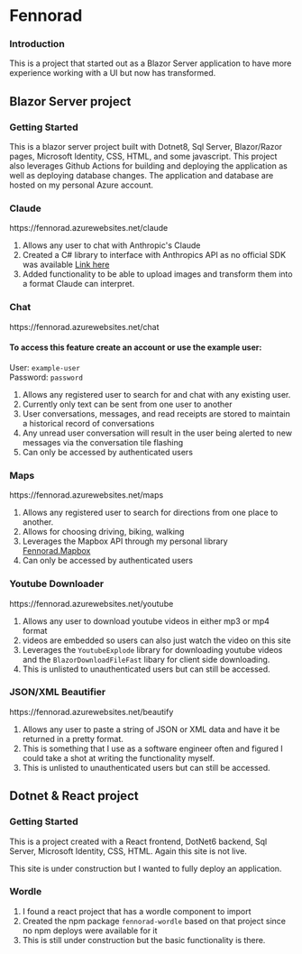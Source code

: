 <h1> Fennorad </h1>

<h3> Introduction </h3>
This is a project that started out as a Blazor Server application to have more experience working with a UI but now has transformed. <br>


## Blazor Server project

<h3> Getting Started </h3>
This is a blazor server project built with Dotnet8, Sql Server, Blazor/Razor pages, Microsoft Identity, CSS, HTML, and some javascript. This project also leverages Github Actions for building and deploying the application as well as deploying database changes. The application and database are hosted on my personal Azure account.

<h3> Claude </h3>  
https://fennorad.azurewebsites.net/claude  

1) Allows any user to chat with Anthropic's Claude
2) Created a C# library to interface with Anthropics API as no official SDK was available [Link here](https://github.com/fernando-napier/Fennorad.AnthropicClient)
3) Added functionality to be able to upload images and transform them into a format Claude can interpret.

<h3> Chat </h3>  
https://fennorad.azurewebsites.net/chat

#### To access this feature create an account or use the example user:

User: `example-user`  
Password: `password` 

1) Allows any registered user to search for and chat with any existing user.
2) Currently only text can be sent from one user to another
3) User conversations, messages, and read receipts are stored to maintain a historical record of conversations
4) Any unread user conversation will result in the user being alerted to new messages via the conversation tile flashing
5) Can only be accessed by authenticated users

<h3> Maps </h3>
https://fennorad.azurewebsites.net/maps

1) Allows any registered user to search for directions from one place to another.
2) Allows for choosing driving, biking, walking
3) Leverages the Mapbox API through my personal library [Fennorad.Mapbox](https://github.com/fernando-napier/Fennorad.Mapbox)
4) Can only be accessed by authenticated users

<h3> Youtube Downloader </h3>
https://fennorad.azurewebsites.net/youtube

1) Allows any user to download youtube videos in either mp3 or mp4 format
2) videos are embedded so users can also just watch the video on this site
3) Leverages the `YoutubeExplode` library for downloading youtube videos and the `BlazorDownloadFileFast` libary for client side downloading.
4) This is unlisted to unauthenticated users but can still be accessed.

<h3> JSON/XML Beautifier </h3>
https://fennorad.azurewebsites.net/beautify

1) Allows any user to paste a string of JSON or XML data and have it be returned in a pretty format.
2) This is something that I use as a software engineer often and figured I could take a shot at writing the functionality myself.
3) This is unlisted to unauthenticated users but can still be accessed.

## Dotnet & React project

<h3> Getting Started </h3>
This is a project created with a React frontend, DotNet6 backend, Sql Server, Microsoft Identity, CSS, HTML.
Again this site is not live.

This site is under construction but I wanted to fully deploy an application.

<h3> Wordle </h3>

1) I found a react project that has a wordle component to import
2) Created the npm package `fennorad-wordle` based on that project since no npm deploys were available for it
3) This is still under construction but the basic functionality is there.
